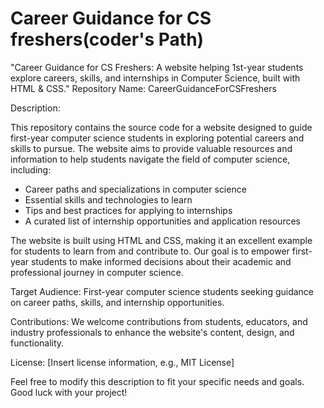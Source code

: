 # Career Guidance for CS freshers(coder's Path)
  "Career Guidance for CS Freshers: A website helping 1st-year students explore careers, skills, and internships in Computer Science, built with HTML & CSS."
Repository Name: CareerGuidanceForCSFreshers

Description:

This repository contains the source code for a website designed to guide first-year computer science students in exploring potential careers and skills to pursue. The website aims to provide valuable resources and information to help students navigate the field of computer science, including:

- Career paths and specializations in computer science
- Essential skills and technologies to learn
- Tips and best practices for applying to internships
- A curated list of internship opportunities and application resources

The website is built using HTML and CSS, making it an excellent example for students to learn from and contribute to. Our goal is to empower first-year students to make informed decisions about their academic and professional journey in computer science.

Target Audience: First-year computer science students seeking guidance on career paths, skills, and internship opportunities.

Contributions: We welcome contributions from students, educators, and industry professionals to enhance the website's content, design, and functionality.

License: [Insert license information, e.g., MIT License]

Feel free to modify this description to fit your specific needs and goals. Good luck with your project!
